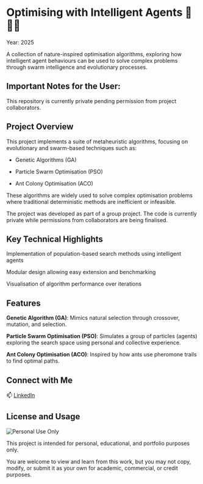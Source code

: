 # Optimising with Intelligent Agents 🤖🐝🐜
Year: 2025

A collection of nature-inspired optimisation algorithms, exploring how intelligent agent behaviours can be used to solve complex problems through swarm intelligence and evolutionary processes.

## Important Notes for the User:
This repository is currently private pending permission from project collaborators.

## Project Overview
This project implements a suite of metaheuristic algorithms, focusing on evolutionary and swarm-based techniques such as:

- Genetic Algorithms (GA)

- Particle Swarm Optimisation (PSO)

- Ant Colony Optimisation (ACO)

These algorithms are widely used to solve complex optimisation problems where traditional deterministic methods are inefficient or infeasible.

The project was developed as part of a group project. The code is currently private while permissions from collaborators are being finalised.

## Key Technical Highlights
Implementation of population-based search methods using intelligent agents

Modular design allowing easy extension and benchmarking

Visualisation of algorithm performance over iterations

## Features
**Genetic Algorithm (GA)**: Mimics natural selection through crossover, mutation, and selection.

**Particle Swarm Optimisation (PSO)**: Simulates a group of particles (agents) exploring the search space using personal and collective experience.

**Ant Colony Optimisation (ACO)**: Inspired by how ants use pheromone trails to find optimal paths.





## Connect with Me

📫 [LinkedIn](https://www.linkedin.com/in/safflatters/)

## License and Usage

![Personal Use Only](https://img.shields.io/badge/Personal%20Use-Only-blueviolet?style=for-the-badge)

  

This project is intended for personal, educational, and portfolio purposes only.

You are welcome to view and learn from this work, but you may not copy, modify, or submit it as your own for academic, commercial, or credit purposes.
